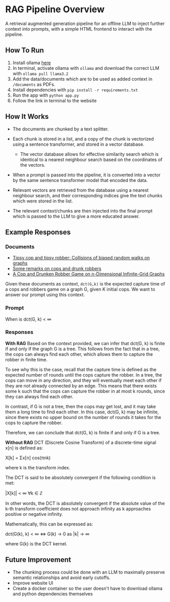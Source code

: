 # RAG Pipeline Overview

A retrieval augmented generation pipeline for an offline LLM to inject further context into prompts, with a simple HTML frontend to interact with the pipeline.

## How To Run

1. Install ollama [here](https://ollama.com/download)
2. In terminal, activate ollama with `ollama` and download the correct LLM with `ollama pull llama3.2`
3. Add the data/documents which are to be used as added context in `/documents` as PDFs.
4. Install dependencies with `pip install -r requirements.txt`
5. Run the app with `python app.py`
6. Follow the link in terminal to the website

## How It Works

- The documents are chunked by a text splitter.
- Each chunk is stored in a list, and a copy of the chunk is vectorized using a sentence transformer, and stored in a vector database.
  - The vector database allows for effective similarity search which is identical to a nearest neighbour search based on the coordinates of the vectors.

- When a prompt is passed into the pipeline, it is converted into a vector by the same sentence transformer model that encoded the data.
- Relevant vectors are retrieved from the database using a nearest neighbour search, and their corresponding indices give the text chunks which were stored in the list.
- The relevant context/chunks are then injected into the final prompt which is passed to the LLM to give a more educated answer.

## Example Responses

### Documents
- [Tipsy cop and tipsy robber: Collisions of biased random walks on graphs](https://www.mdpi.com/2227-7390/9/17/2107)
- [Some remarks on cops and drunk robbers](https://www.sciencedirect.com/science/article/pii/S030439751200789X)
- [A Cop and Drunken Robber Game on n-Dimensional Infinite-Grid Graphs](https://arxiv.org/abs/2208.12829)

Given these documents as context, `dct(G,k)` is the expected capture time of a cops and robbers game on a graph G, given K initial cops. We want to answer our prompt using this context.

### Prompt
When is dct(G, k) < ∞

### Responses

**With RAG**
Based on the context provided, we can infer that dct(G, k) is finite if and only if the graph G is a tree. This follows from the fact that in a tree, the cops can always find each other, which allows them to capture the robber in finite time.

To see why this is the case, recall that the capture time is defined as the expected number of rounds until the cops capture the robber. In a tree, the cops can move in any direction, and they will eventually meet each other if they are not already connected by an edge. This means that there exists some k such that the cops can capture the robber in at most k rounds, since they can always find each other.

In contrast, if G is not a tree, then the cops may get lost, and it may take them a long time to find each other. In this case, dct(G, k) may be infinite, since there exists no upper bound on the number of rounds it takes for the cops to capture the robber.

Therefore, we can conclude that dct(G, k) is finite if and only if G is a tree.

**Without RAG**
DCT (Discrete Cosine Transform) of a discrete-time signal x[n] is defined as:

X[k] = Σx[n] cos(πnk)

where k is the transform index.

The DCT is said to be absolutely convergent if the following condition is met:

|X[k]| < ∞ ∀k ∈ ℤ

In other words, the DCT is absolutely convergent if the absolute value of the k-th transform coefficient does not approach infinity as k approaches positive or negative infinity.

Mathematically, this can be expressed as:

dct(G(k), k) < ∞ ⇔ G(k) → 0 as |k| → ∞

where G(k) is the DCT kernel.

## Future Improvement

- The chunking process could be done with an LLM to maximally preserve semantic relationships and avoid early cutoffs.
- Improve website UI
- Create a docker container so the user doesn't have to download ollama and python dependencies themselves
